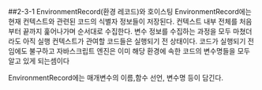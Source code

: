 ##2-3-1
EnvironmentRecord(환경 레코드)와 호이스팅
EnvironmentRecord에는 현재 컨텍스트와 관련된 코드의 식별자 정보들이 저장된다.
컨텍스트 내부 전체를 처음부터 끝까지 훑어나가며 순서대로 수집한다.
변수 정보를 수집하는 과정을 모두 마쳤더라도 아직 실행 컨텍스트가 관여할 코드들은 실행되기 전 상태이다.
코드가 실행되기 전임에도 불구하고 자바스크립트 엔진은 이미 해당 환경에 속한 코드의 변수명들을 모두 알고 있게 되는셈이다

EnvironmentRecord에는 매개변수의 이름,함수 선언, 변수명 등이 담긴다.


